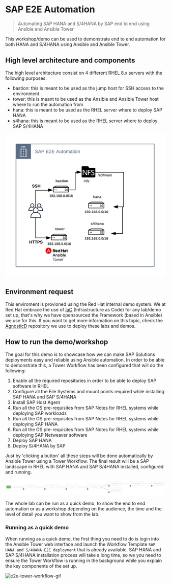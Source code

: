 # SAP E2E Automation
> Automating SAP HANA and S/4HANA by SAP end to end using Ansible and Ansible Tower

This workshop/demo can be used to demonstrate end to end automation for both HANA and S/4HANA using Ansible and Ansible Tower.

## High level architecture and components

The high level architecture consist on 4 different RHEL 8.x servers with the following purposes:

- bastion: this is meant to be used as the jump host for SSH access to the environment
- tower: this is meant to be used as the Ansible and Ansible Tower host where to run the automation from
- hana: this is meant to be used as the RHEL server where to deploy SAP HANA
- s4hana: this is meant to be used as the RHEL server where to deploy SAP S/4HANA

![e2e-infra-layout](img/infra_layout.png)

## Environment request

This enviroment is provioned using the Red Hat internal demo system. We at Red Hat embrace the use of [IaC](https://openpracticelibrary.com/practice/everything-as-code/) (Infrastructure as Code) for any lab/demo set up, that's why we have opensourced the Framework (based in Ansible) we use for this. If you want to get more information on this topic, check the [AgnosticD](https://github.com/redhat-cop/agnosticd) repository we use to deploy these labs and demos.

## How to run the demo/workshop

The goal for this demo is to showcase how we can make SAP Solutions deployments easy and reliable using Ansible automation. In order to be able to demonstrate this, a Tower Workflow has been configured that will do the following:

1. Enable all the required repositories in order to be able to deploy SAP software in RHEL
2. Configure all the File Systems and mount points required while installing SAP HANA and SAP S/4HANA
3. Install SAP Host Agent
4. Run all the OS pre-requisites from SAP Notes for RHEL systems while deploying SAP workloads
5. Run all the OS pre-requisites from SAP Notes for RHEL systems while deploying SAP HANA
6. Run all the OS pre-requisites from SAP Notes for RHEL systems while deploying SAP Netweaver software
7. Deploy SAP HANA
8. Deploy S/4HANA by SAP

Just by 'clicking a button' all these steps will be done automatically by Ansible Tower using a Tower Workflow. The final result will be a SAP landscape in RHEL with SAP HANA and SAP S/4HANA installed, configured and running.

![e2e-tower-full-workflow](img/tower-full-workflow.png)

The whole lab can be run as a quick demo, to show the end to end automation or as a workshop depending on the audience, the time and the level of detail you want to show from the lab.

### Running as a quick demo

When running as a quick demo, the first thing you need to do is login into the Ansible Tower web interface and launch the Workflow Template `SAP HANA and S/4HANA E2E deployment` that is already available. SAP HANA and SAP S/4HANA installation process will take a long time, so we you need to ensure the Tower Workflow is running in the background while you explain the key components of the set up.

![e2e-tower-workflow-gif](img/tower-workflow.gif)

